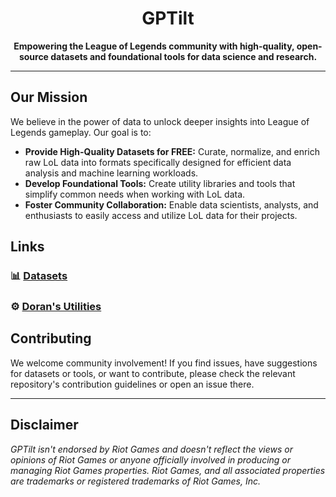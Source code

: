 <p align="center">
  <!-- Optional: Add a logo here if you have one -->
  <!-- <img src="URL_TO_YOUR_LOGO.png" alt="GPTilt Logo" width="150"/> -->
  <h1 align="center">GPTilt</h1>
</p>

<p align="center">
  <b>Empowering the League of Legends community with high-quality, open-source datasets and foundational tools for data science and research.</b>
</p>

---

## Our Mission

We believe in the power of data to unlock deeper insights into League of Legends gameplay. Our goal is to:

* **Provide High-Quality Datasets for FREE:** Curate, normalize, and enrich raw LoL data into formats specifically designed for efficient data analysis and machine learning workloads.
* **Develop Foundational Tools:** Create utility libraries and tools that simplify common needs when working with LoL data.
* **Foster Community Collaboration:** Enable data scientists, analysts, and enthusiasts to easily access and utilize LoL data for their projects.

## Links

### 📊 [Datasets](https://huggingface.co/gptilt)

### ⚙️ [**Doran's Utilities**](https://pypi.org/project/dorans/)

## Contributing

We welcome community involvement! If you find issues, have suggestions for datasets or tools, or want to contribute, please check the relevant repository's contribution guidelines or open an issue there.

---

## Disclaimer

*GPTilt isn't endorsed by Riot Games and doesn't reflect the views or opinions of Riot Games or anyone officially involved in producing or managing Riot Games properties. Riot Games, and all associated properties are trademarks or registered trademarks of Riot Games, Inc.*
